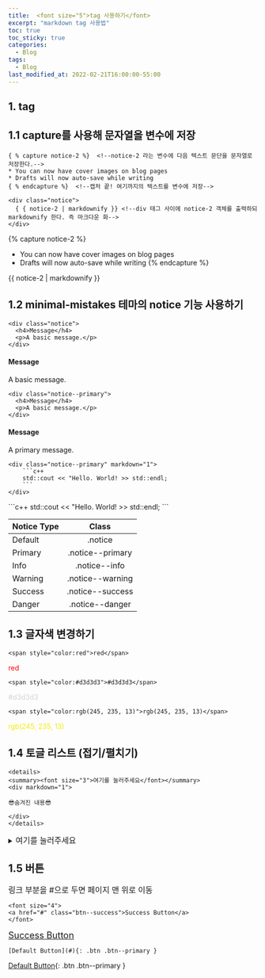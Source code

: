 ```yaml
---
title:  <font size="5">tag 사용하기</font>
excerpt: "markdown tag 사용법"
toc: true
toc_sticky: true
categories:
  - Blog
tags:
  - Blog
last_modified_at: 2022-02-21T16:00:00-55:00
---
```


## 1. tag

## 1.1 capture를 사용해 문자열을 변수에 저장
```
{ % capture notice-2 %}  <!--notice-2 라는 변수에 다음 텍스트 문단을 문자열로 저장한다.-->
* You can now have cover images on blog pages
* Drafts will now auto-save while writing
{ % endcapture %}  <!--캡처 끝! 여기까지의 텍스트를 변수에 저장-->

<div class="notice">
  { { notice-2 | markdownify }} <!--div 태그 사이에 notice-2 객체를 출력하되 markdownify 한다. 즉 마크다운 화-->
</div>
```

{% capture notice-2 %}


* You can now have cover images on blog pages
* Drafts will now auto-save while writing
{% endcapture %}

<div class="notice">
  {{ notice-2 | markdownify }}
</div>


## 1.2 minimal-mistakes 테마의 notice 기능 사용하기
```
<div class="notice">
  <h4>Message</h4>
  <p>A basic message.</p>
</div>
```


<div class="notice">
  <h4>Message</h4>
  <p>A basic message.</p>
</div>


```
<div class="notice--primary">
  <h4>Message</h4>
  <p>A basic message.</p>
</div>
```


<div class="notice--primary">
  <h4>Message</h4>
  <p>A primary message.</p>
</div>


```
<div class="notice--primary" markdown="1">
    ```c++
    std::cout << "Hello. World! >> std::endl;
    ``` 
</div>
```


<div class="notice--primary" markdown="1">
```c++
std::cout << "Hello. World! >> std::endl;
``` 
</div>


  
| Notice Type | Class |
|:------|:------:|
| Default | .notice|
| Primary | .notice--primary|
| Info | .notice--info|
| Warning | .notice--warning|
| Success | .notice--success|
| Danger | .notice--danger|



## 1.3 글자색 변경하기
```
<span style="color:red">red</span>  
```
<span style="color:red">red</span>  
```
<span style="color:#d3d3d3">#d3d3d3</span>  
```
<span style="color:#d3d3d3">#d3d3d3</span>  
```
<span style="color:rgb(245, 235, 13)">rgb(245, 235, 13)</span>  
```
<span style="color:rgb(245, 235, 13)">rgb(245, 235, 13)</span>  



## 1.4 토글 리스트 (접기/펼치기)
```
<details>
<summary><font size="3">여기를 눌러주세요</font></summary>
<div markdown="1">       

😎숨겨진 내용😎

</div>
</details>
```
<details>
<summary><font size="3">여기를 눌러주세요</font></summary>
<div markdown="1">       

😎숨겨진 내용😎

</div>
</details>



## 1.5 버튼
<font size="3">
링크 부분을 #으로 두면 페이지 맨 위로 이동
</font>

```
<font size="4">
<a href="#" class="btn--success">Success Button</a>
</font>
```
<font size="4">
<a href="#" class="btn--success">Success Button</a>
</font>

```
[Default Button](#){: .btn .btn--primary }
```
[Default Button](#){: .btn .btn--primary }